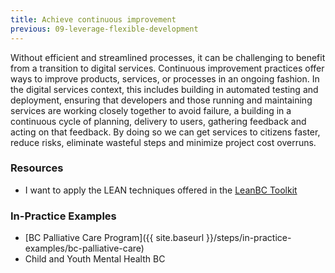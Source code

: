 ```yaml
---
title: Achieve continuous improvement
previous: 09-leverage-flexible-development
---
```


Without efficient and streamlined processes, it can be challenging to benefit from a transition to digital services. Continuous improvement practices offer ways to improve products, services, or processes in an ongoing fashion. In the digital services context, this includes building in automated testing and deployment, ensuring that developers and those running and maintaining services are working closely together to avoid failure, a building in a continuous cycle of planning, delivery to users, gathering feedback and acting on that feedback. By doing so we can get services to citizens faster, reduce risks, eliminate wasteful steps and minimize project cost overruns.

### Resources

* I want to apply the LEAN techniques offered in the [LeanBC Toolkit](https://lean.gov.bc.ca/Tools_DMAIC/Forms/Master%20List%20of%20All%20Resources.aspx)

### In-Practice Examples

* [BC Palliative Care Program]({{ site.baseurl }}/steps/in-practice-examples/bc-palliative-care)
* Child and Youth Mental Health BC